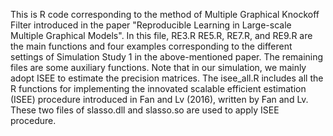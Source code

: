 This is R code corresponding to the method of Multiple Graphical Knockoff Filter introduced in the paper "Reproducible Learning in Large-scale Multiple Graphical Models".
In this file, RE3.R RE5.R, RE7.R, and RE9.R are the main functions and four examples corresponding to the different settings of Simulation Study 1 in the above-mentioned paper. The remaining files are some auxiliary functions. 
Note that in our simulation, we mainly adopt ISEE to estimate the precision matrices. The isee_all.R includes all the R functions for implementing the innovated scalable efficient estimation (ISEE) procedure introduced in Fan and Lv (2016), written by Fan and Lv.
These two files of slasso.dll and slasso.so are used to apply ISEE procedure. 
